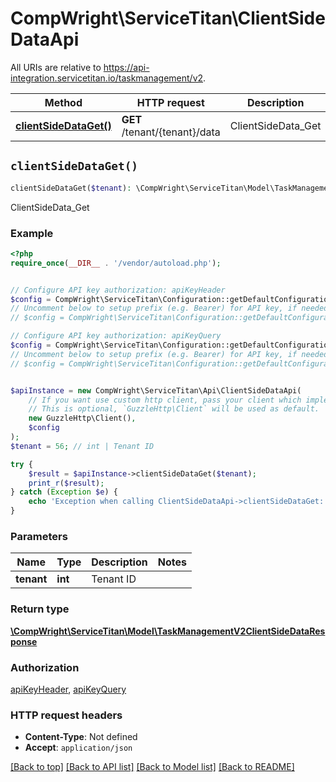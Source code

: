 # CompWright\ServiceTitan\ClientSideDataApi

All URIs are relative to https://api-integration.servicetitan.io/taskmanagement/v2.

Method | HTTP request | Description
------------- | ------------- | -------------
[**clientSideDataGet()**](ClientSideDataApi.md#clientSideDataGet) | **GET** /tenant/{tenant}/data | ClientSideData_Get


## `clientSideDataGet()`

```php
clientSideDataGet($tenant): \CompWright\ServiceTitan\Model\TaskManagementV2ClientSideDataResponse
```

ClientSideData_Get

### Example

```php
<?php
require_once(__DIR__ . '/vendor/autoload.php');


// Configure API key authorization: apiKeyHeader
$config = CompWright\ServiceTitan\Configuration::getDefaultConfiguration()->setApiKey('ST-App-Key', 'YOUR_API_KEY');
// Uncomment below to setup prefix (e.g. Bearer) for API key, if needed
// $config = CompWright\ServiceTitan\Configuration::getDefaultConfiguration()->setApiKeyPrefix('ST-App-Key', 'Bearer');

// Configure API key authorization: apiKeyQuery
$config = CompWright\ServiceTitan\Configuration::getDefaultConfiguration()->setApiKey('servicetitanapplicationkey', 'YOUR_API_KEY');
// Uncomment below to setup prefix (e.g. Bearer) for API key, if needed
// $config = CompWright\ServiceTitan\Configuration::getDefaultConfiguration()->setApiKeyPrefix('servicetitanapplicationkey', 'Bearer');


$apiInstance = new CompWright\ServiceTitan\Api\ClientSideDataApi(
    // If you want use custom http client, pass your client which implements `GuzzleHttp\ClientInterface`.
    // This is optional, `GuzzleHttp\Client` will be used as default.
    new GuzzleHttp\Client(),
    $config
);
$tenant = 56; // int | Tenant ID

try {
    $result = $apiInstance->clientSideDataGet($tenant);
    print_r($result);
} catch (Exception $e) {
    echo 'Exception when calling ClientSideDataApi->clientSideDataGet: ', $e->getMessage(), PHP_EOL;
}
```

### Parameters

Name | Type | Description  | Notes
------------- | ------------- | ------------- | -------------
 **tenant** | **int**| Tenant ID |

### Return type

[**\CompWright\ServiceTitan\Model\TaskManagementV2ClientSideDataResponse**](../Model/TaskManagementV2ClientSideDataResponse.md)

### Authorization

[apiKeyHeader](../../README.md#apiKeyHeader), [apiKeyQuery](../../README.md#apiKeyQuery)

### HTTP request headers

- **Content-Type**: Not defined
- **Accept**: `application/json`

[[Back to top]](#) [[Back to API list]](../../README.md#endpoints)
[[Back to Model list]](../../README.md#models)
[[Back to README]](../../README.md)
